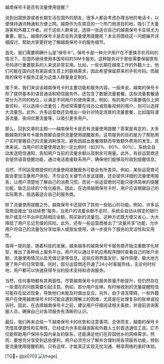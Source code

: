 越南保号卡是否有流量使用提醒？

说到出国旅游或者长期生活在国外的朋友，很多人都会考虑办理当地的电话卡，以便保持通讯畅通和方便上网。越南作为东南亚的一个热门旅游目的地，吸引了大量游客和外籍工作者。对于这些人群来说，选择一张适合自己的越南保号卡显得尤为重要。那么，越南的保号卡是否会有流量使用提醒呢？本文将围绕这一问题展开详细探讨，帮助大家更好地了解越南保号卡的服务细节。

首先，我们需要明确什么是“保号卡”。保号卡是一种允许用户在不更换手机号码的情况下，在国外继续使用本国号码的SIM卡服务。这种服务对于那些需要保留原有号码进行重要联系的人来说非常实用。比如，一些长期在越南工作的外籍人士，他们可能在国内还有家庭或生意上的联络需求，因此希望保留原来的手机号码。而越南的保号卡服务正是为这类人群量身定制的。

接下来，我们来谈谈越南保号卡的主要功能和服务内容。一般来说，越南的保号卡除了提供基本的语音通话和短信服务外，还包含了数据流量套餐。这些流量套餐通常分为不同的档位，以满足不同用户的使用需求。例如，有的用户只需要偶尔上网查资料，可以选择小流量包；而经常需要在线办公或观看视频的用户，则可以选择大流量包。此外，许多运营商还会推出一些针对特定场景的流量套餐，比如国际漫游流量、夜间优惠流量等，以吸引更多用户。

那么，回到文章的主题——越南保号卡是否有流量使用提醒？答案是肯定的。大多数越南的保号卡服务商都会提供流量使用提醒服务。这项服务的目的是为了帮助用户实时掌握自己的流量消耗情况，避免因超出套餐限额而导致额外费用的发生。具体来说，当用户的流量使用达到一定比例时（如30%、60%、90%），系统会自动发送短信通知，告知用户当前的流量余额以及剩余可用量。此外，有些运营商还会提供语音提醒功能，通过电话直接联系用户，确保他们能够及时收到提醒信息。

当然，不同运营商提供的流量使用提醒服务可能会有所差异。例如，某些运营商可能会更加注重用户体验，不仅会在关键节点发送提醒，还会提供详细的流量使用报告，让用户清楚地了解自己的消费习惯。而另一些运营商则可能只提供简单的提醒功能，缺乏后续的个性化服务。因此，在选择越南保号卡时，用户应该根据自己的实际需求，挑选最适合自己的服务商。

除了流量使用提醒之外，越南保号卡还提供了其他一些贴心的功能。例如，许多运营商会推出“自动续费”服务，当用户的流量余额不足时，系统会自动从绑定的银行账户或支付平台中扣除相应金额，购买新的流量包。这种方式既方便又省心，大大降低了用户忘记充值的风险。此外，还有一些运营商推出了“流量共享”功能，允许用户将自己的流量包分享给家人或朋友使用，进一步提升了服务的灵活性和实用性。

值得一提的是，随着科技的发展，越来越多的越南保号卡服务商开始注重数字化转型，推出了各种线上服务平台。用户可以通过手机应用程序随时查看自己的账户余额、流量使用情况以及充值记录等信息。这些应用界面友好，操作简便，极大地方便了用户的日常管理。同时，部分运营商还开通了24小时客服热线，无论何时何地，用户都可以快速获得专业的技术支持和咨询服务。

当然，任何事物都有其两面性。尽管越南保号卡的服务质量不断提升，但仍然存在一些潜在的问题需要引起注意。例如，部分用户反映，有时候收到的流量提醒短信可能存在延迟现象，导致他们未能及时做出反应。另外，由于语言障碍，一些外籍用户在使用越南保号卡时可能会遇到理解上的困难，尤其是在处理复杂的账单或投诉时。因此，在选择越南保号卡之前，建议用户仔细阅读相关条款，并提前咨询客服人员，确保自己对各项服务有清晰的认识。

最后，我们再来总结一下越南保号卡的优势和注意事项。总体而言，越南的保号卡凭借其便捷性和实用性，已经成为许多赴越游客和外籍人士的首选通信工具。它不仅能帮助用户保持与国内亲友的联系，还能满足他们在异国他乡的网络需求。然而，要想充分享受到这些便利，用户必须充分了解并合理利用各项服务功能，特别是流量使用提醒机制。只有这样，才能真正实现无忧沟通、畅享网络的美好体验。

[TG💪+ @jx0703 ![Image](https://github.com/user-attachments/assets/dbca1d08-cadb-493c-b0ec-ad6f7a83f270)]